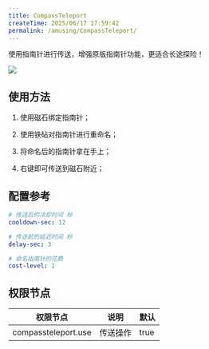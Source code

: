 ```yaml
---
title: CompassTeleport
createTime: 2025/06/17 17:59:42
permalink: /amusing/CompassTeleport/
---
```


使用指南针进行传送，增强原版指南针功能，更适合长途探险！

![](/CompassTeleport/image.png)

## 使用方法

1. 使用磁石绑定指南针；

2. 使用铁砧对指南针进行重命名；

3. 将命名后的指南针拿在手上；

4. 右键即可传送到磁石附近；

## 配置参考

```yaml
# 传送后的冷却时间 秒
cooldown-sec: 12

# 传送前的延迟时间 秒
delay-sec: 3

# 命名指南针的花费
cost-level: 1
```

## 权限节点

| 权限节点                | 说明   | 默认   |
|---------------------|------|------|
| compassteleport.use | 传送操作 | true |
